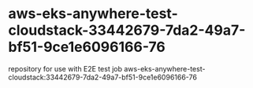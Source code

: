 # aws-eks-anywhere-test-cloudstack-33442679-7da2-49a7-bf51-9ce1e6096166-76
repository for use with E2E test job aws-eks-anywhere-test-cloudstack:33442679-7da2-49a7-bf51-9ce1e6096166-76
